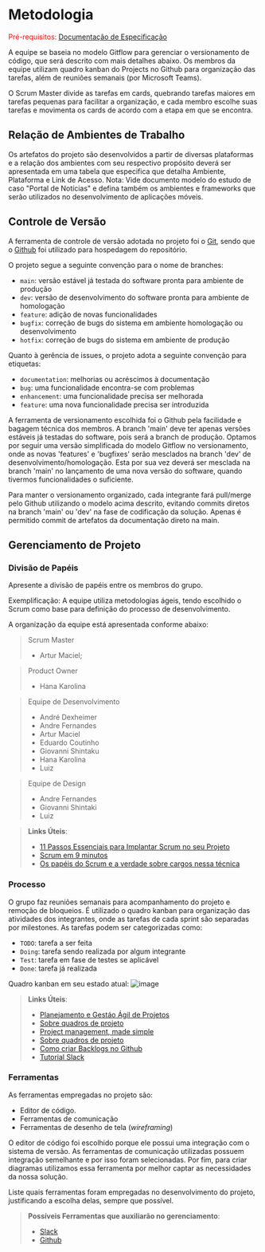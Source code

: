
# Metodologia

<span style="color:red">Pré-requisitos: <a href="2-Especificação do Projeto.md"> Documentação de Especificação</a></span>

A equipe se baseia no modelo Gitflow para gerenciar o versionamento de código, que será descrito com mais detalhes abaixo. Os membros da equipe utilizam quadro kanban do Projects no Github para organização das tarefas, além de reuniões semanais (por Microsoft Teams).

O Scrum Master divide as tarefas em cards, quebrando tarefas maiores em tarefas pequenas para facilitar a organização, e cada membro escolhe suas tarefas e movimenta os cards de acordo com a etapa em que se encontra.

## Relação de Ambientes de Trabalho

Os artefatos do projeto são desenvolvidos a partir de diversas plataformas e a relação dos ambientes com seu respectivo propósito deverá ser apresentada em uma tabela que especifica que detalha Ambiente, Plataforma e Link de Acesso. 
Nota: Vide documento modelo do estudo de caso "Portal de Notícias" e defina também os ambientes e frameworks que serão utilizados no desenvolvimento de aplicações móveis.

## Controle de Versão

A ferramenta de controle de versão adotada no projeto foi o
[Git](https://git-scm.com/), sendo que o [Github](https://github.com)
foi utilizado para hospedagem do repositório.

O projeto segue a seguinte convenção para o nome de branches:

- `main`: versão estável já testada do software pronta para ambiente de produção
- `dev`: versão de desenvolvimento do software pronta para ambiente de homologação
- `feature`: adição de novas funcionalidades
- `bugfix`: correção de bugs do sistema em ambiente homologação ou desenvolvimento
- `hotfix`: correção de bugs do sistema em ambiente de produção

Quanto à gerência de issues, o projeto adota a seguinte convenção para
etiquetas:

- `documentation`: melhorias ou acréscimos à documentação
- `bug`: uma funcionalidade encontra-se com problemas
- `enhancement`: uma funcionalidade precisa ser melhorada
- `feature`: uma nova funcionalidade precisa ser introduzida

A ferramenta de versionamento escolhida foi o Github pela facilidade e bagagem técnica dos membros. A branch 'main' deve ter apenas versões estáveis já testadas do software, pois será a branch de produção. Optamos por seguir uma versão simplificada do modelo Gitflow no versionamento, onde as novas 'features' e 'bugfixes' serão mesclados na branch 'dev' de desenvolvimento/homologação. Esta por sua vez deverá ser mesclada na branch 'main' no lançamento de uma nova versão do software, quando tivermos funcionalidades o suficiente.

Para manter o versionamento organizado, cada integrante fará pull/merge pelo Github utilizando o modelo acima descrito, evitando commits diretos na branch 'main' ou 'dev' na fase de codificação da solução. Apenas é permitido commit de artefatos da documentação direto na main. 


## Gerenciamento de Projeto

### Divisão de Papéis

Apresente a divisão de papéis entre os membros do grupo.

Exemplificação: A equipe utiliza metodologias ágeis, tendo escolhido o Scrum como base para definição do processo de desenvolvimento. 

A organização da equipe está apresentada conforme abaixo:

> Scrum Master
> - Artur Maciel;

> Product Owner
> - Hana Karolina
    
> Equipe de Desenvolvimento
> - André Dexheimer
> - Andre Fernandes
> - Artur Maciel
> - Eduardo Coutinho
> - Giovanni Shintaku
> - Hana Karolina
> - Luiz

> Equipe de Design
> - Andre Fernandes
> - Giovanni Shintaki
> - Luiz

> **Links Úteis**:
> - [11 Passos Essenciais para Implantar Scrum no seu Projeto](https://mindmaster.com.br/scrum-11-passos/)
> - [Scrum em 9 minutos](https://www.youtube.com/watch?v=XfvQWnRgxG0)
> - [Os papéis do Scrum e a verdade sobre cargos nessa técnica](https://www.atlassian.com/br/agile/scrum/roles)

### Processo

O grupo faz reuniões semanais para acompanhamento do projeto e remoção de bloqueios. É utilizado o quadro kanban para organização das atividades dos integrantes, onde as tarefas de cada sprint são separadas por milestones. As tarefas podem ser categorizadas como:
- `TODO`: tarefa a ser feita
- `Doing`: tarefa sendo realizada por algum integrante
- `Test`: tarefa em fase de testes se aplicável
- `Done`: tarefa já realizada

Quadro kanban em seu estado atual:
![image](https://github.com/user-attachments/assets/9ccf638a-82ba-48b8-868a-e800c9acd3d4)



 
> **Links Úteis**:
> - [Planejamento e Gestáo Ágil de Projetos](https://pucminas.instructure.com/courses/87878/pages/unidade-2-tema-2-utilizacao-de-ferramentas-para-controle-de-versoes-de-software)
> - [Sobre quadros de projeto](https://docs.github.com/pt/issues/organizing-your-work-with-project-boards/managing-project-boards/about-project-boards)
> - [Project management, made simple](https://github.com/features/project-management/)
> - [Sobre quadros de projeto](https://docs.github.com/pt/github/managing-your-work-on-github/about-project-boards)
> - [Como criar Backlogs no Github](https://www.youtube.com/watch?v=RXEy6CFu9Hk)
> - [Tutorial Slack](https://slack.com/intl/en-br/)

### Ferramentas

As ferramentas empregadas no projeto são:

- Editor de código.
- Ferramentas de comunicação
- Ferramentas de desenho de tela (_wireframing_)

O editor de código foi escolhido porque ele possui uma integração com o sistema de versão. As ferramentas de comunicação utilizadas possuem integração semelhante e por isso foram selecionadas. Por fim, para criar diagramas utilizamos essa ferramenta por melhor captar as necessidades da nossa solução.

Liste quais ferramentas foram empregadas no desenvolvimento do projeto, justificando a escolha delas, sempre que possível.
 
> **Possíveis Ferramentas que auxiliarão no gerenciamento**: 
> - [Slack](https://slack.com/)
> - [Github](https://github.com/)
